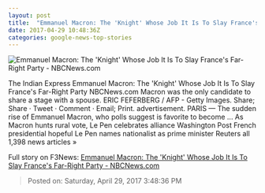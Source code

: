 ```yaml
---
layout: post
title:  "Emmanuel Macron: The 'Knight' Whose Job It Is To Slay France's Far-Right Party - NBCNews.com"
date: 2017-04-29 10:48:36Z
categories: google-news-top-stories
---
```


![Emmanuel Macron: The 'Knight' Whose Job It Is To Slay France's Far-Right Party - NBCNews.com](https://media4.s-nbcnews.com/j/newscms/2017_17/1982456/2017-04-28t203357z_507067310_rc11c451dca0_rtrmadp_3_france-election-macron_191db321c19b17d9feaed04b1f3e2945.nbcnews-fp-1200-800.jpg)

The Indian Express Emmanuel Macron: The 'Knight' Whose Job It Is To Slay France's Far-Right Party NBCNews.com Macron was the only candidate to share a stage with a spouse. ERIC FEFERBERG / AFP - Getty Images. Share; Share · Tweet · Comment · Email; Print. advertisement. PARIS — The sudden rise of Emmanuel Macron, who polls suggest is favorite to become ... As Macron hunts rural vote, Le Pen celebrates alliance Washington Post French presidential hopeful Le Pen names nationalist as prime minister Reuters all 1,398 news articles »


Full story on F3News: [Emmanuel Macron: The 'Knight' Whose Job It Is To Slay France's Far-Right Party - NBCNews.com](http://www.f3nws.com/n/mPPq2D)

> Posted on: Saturday, April 29, 2017 3:48:36 PM
